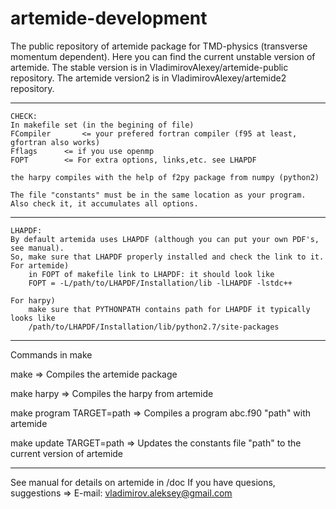 # artemide-development
The public repository of artemide package for TMD-physics (transverse momentum dependent).
Here you can find the current unstable version of artemide.
The stable version is in VladimirovAlexey/artemide-public repository.
The artemide version2 is in VladimirovAlexey/artemide2 repository.

------------------------------------------------------------------------------------------------------
	CHECK:
	In makefile set (in the begining of file)
	FCompiler    	<= your prefered fortran compiler (f95 at least, gfortran also works)
	Fflags		<= if you use openmp
	FOPT		<= For extra options, links,etc. see LHAPDF
	
	the harpy compiles with the help of f2py package from numpy (python2)
	
	The file "constants" must be in the same location as your program. Also check it, it accumulates all options.


------------------------------------------------------------------------------------------------------
	LHAPDF:
	By default artemida uses LHAPDF (although you can put your own PDF's, see manual).
	So, make sure that LHAPDF properly installed and check the link to it.
	For artemide)
		in FOPT of makefile link to LHAPDF: it should look like
		FOPT = -L/path/to/LHAPDF/Installation/lib -lLHAPDF -lstdc++
	
	For harpy)
		make sure that PYTHONPATH contains path for LHAPDF it typically looks like
		/path/to/LHAPDF/Installation/lib/python2.7/site-packages

------------------------------------------------------------------------------------------------------
Commands in make

make
=> Compiles the artemide package

make harpy
=> Compiles the harpy from artemide

make program TARGET=path
=> Compiles a program abc.f90 "path" with artemide

make update TARGET=path
=> Updates the constants file "path" to the current version of artemide

-------------------------------------------------------------------------------------------------------
See manual for details on artemide  in /doc
If you have quesions, suggestions => E-mail: vladimirov.aleksey@gmail.com


